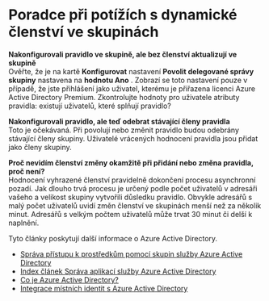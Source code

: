 
<properties
    pageTitle="Poradce při potížích s dynamické členství ve skupinách | Microsoft Azure"
    description="Poradce při potížích s tipy pro dynamické členství ve skupinách v Azure AD."
    services="active-directory"
    documentationCenter=""
    authors="curtand"
    manager="femila"
    editor=""
    />

<tags
    ms.service="active-directory"
    ms.workload="identity"
    ms.tgt_pltfrm="na"
    ms.devlang="na"
    ms.topic="article"
    ms.date="08/10/2016"
    ms.author="curtand"/>


# <a name="troubleshooting-dynamic-memberships-for-groups"></a>Poradce při potížích s dynamické členství ve skupinách

**Nakonfigurovali pravidlo ve skupině, ale bez členství aktualizují ve skupině**<br/>Ověřte, že je na kartě **Konfigurovat** nastavení **Povolit delegované správy skupiny** nastavena na **hodnotu Ano** . Zobrazí se toto nastavení pouze v případě, že jste přihlášení jako uživatel, kterému je přiřazena licenci Azure Active Directory Premium. Zkontrolujte hodnoty pro uživatele atributy pravidla: existují uživatelů, které splňují pravidlo?

**Nakonfigurovali pravidlo, ale teď odebrat stávající členy pravidla**<br/>Toto je očekávaná. Při povolují nebo změnit pravidlo budou odebrány stávající členy skupiny. Uživatelé vrácených hodnocení pravidla jsou přidat jako členy skupiny.     

**Proč nevidím členství změny okamžitě při přidání nebo změna pravidla, proč není?**<br/>Hodnocení vyhrazené členství pravidelně dokončení procesu asynchronní pozadí. Jak dlouho trvá procesu je určený podle počet uživatelů v adresáři vašeho a velikost skupiny vytvořili důsledku pravidlo. Obvykle adresářů s malý počet uživatelů uvidí změn členství ve skupinách menší než za několik minut. Adresářů s velkým počtem uživatelů může trvat 30 minut či delší k naplnění.

Tyto články poskytují další informace o Azure Active Directory.

* [Správa přístupu k prostředkům pomocí skupin služby Azure Active Directory](active-directory-manage-groups.md)
* [Index článek Správa aplikací služby Azure Active Directory](active-directory-apps-index.md)
* [Co je Azure Active Directory?](active-directory-whatis.md)
* [Integrace místních identit s Azure Active Directory](active-directory-aadconnect.md)

